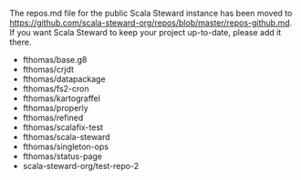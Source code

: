 The repos.md file for the public Scala Steward instance has been moved to
<https://github.com/scala-steward-org/repos/blob/master/repos-github.md>.
If you want Scala Steward to keep your project up-to-date, please add it there.

- fthomas/base.g8
- fthomas/crjdt
- fthomas/datapackage
- fthomas/fs2-cron
- fthomas/kartograffel
- fthomas/properly
- fthomas/refined
- fthomas/scalafix-test
- fthomas/scala-steward
- fthomas/singleton-ops
- fthomas/status-page
- scala-steward-org/test-repo-2
